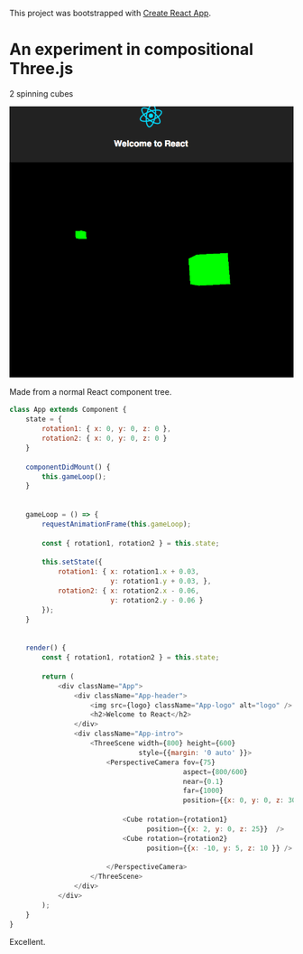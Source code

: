 This project was bootstrapped with [Create React App](https://github.com/facebookincubator/create-react-app).

# An experiment in compositional Three.js

2 spinning cubes

![2 spinning cubes](https://raw.githubusercontent.com/Swizec/something-3d/master/compositional-threejs.gif)

Made from a normal React component tree.

```javascript
class App extends Component {
    state = {
        rotation1: { x: 0, y: 0, z: 0 },
        rotation2: { x: 0, y: 0, z: 0 }
    }

    componentDidMount() {
        this.gameLoop();
    }


    gameLoop = () => {
        requestAnimationFrame(this.gameLoop);

        const { rotation1, rotation2 } = this.state;

        this.setState({
            rotation1: { x: rotation1.x + 0.03,
                         y: rotation1.y + 0.03, },
            rotation2: { x: rotation2.x - 0.06,
                         y: rotation2.y - 0.06 }
        });
    }


    render() {
        const { rotation1, rotation2 } = this.state;

        return (
            <div className="App">
                <div className="App-header">
                    <img src={logo} className="App-logo" alt="logo" />
                    <h2>Welcome to React</h2>
                </div>
                <div className="App-intro">
                    <ThreeScene width={800} height={600}
                                style={{margin: '0 auto' }}>
                        <PerspectiveCamera fov={75}
                                           aspect={800/600}
                                           near={0.1}
                                           far={1000}
                                           position={{x: 0, y: 0, z: 30}}>

                            <Cube rotation={rotation1}
                                  position={{x: 2, y: 0, z: 25}}  />
                            <Cube rotation={rotation2}
                                  position={{x: -10, y: 5, z: 10 }} />

                        </PerspectiveCamera>
                    </ThreeScene>
                </div>
            </div>
        );
    }
}

```

Excellent.
